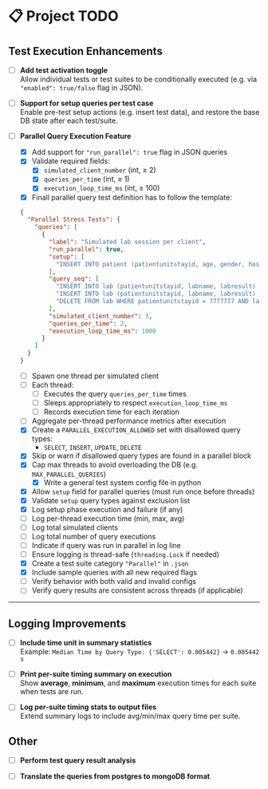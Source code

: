 # 📋 Project TODO

## Test Execution Enhancements
- [ ] **Add test activation toggle**  
  Allow individual tests or test suites to be conditionally executed (e.g. via `"enabled": true/false` flag in JSON).

- [ ] **Support for setup queries per test case**  
  Enable pre-test setup actions (e.g. insert test data), and restore the base DB state after each test/suite.

- [ ] **Parallel Query Execution Feature**
  <!-- Core Logic -->
  - [x] Add support for `"run_parallel": true` flag in JSON queries
  - [x] Validate required fields:
    - [x] `simulated_client_number` (int, ≥ 2)
    - [x] `queries_per_time` (int, ≥ 1)
    - [x] `execution_loop_time_ms` (int, ≥ 100)
  - [x] Finall parallel query test definition has to follow the template:
  ```json
  {
    "Parallel Stress Tests": {
      "queries": [
        {
          "label": "Simulated lab session per client",
          "run_parallel": true,
          "setup": [
            "INSERT INTO patient (patientunitstayid, age, gender, hospitalid) VALUES (7777777, '30', 'Other', 5);"
          ],
          "query_seq": [
            "INSERT INTO lab (patientunitstayid, labname, labresult) VALUES (7777777, 'Na+', '137.0');",
            "INSERT INTO lab (patientunitstayid, labname, labresult) VALUES (7777777, 'K+', '4.5');",
            "DELETE FROM lab WHERE patientunitstayid = 7777777 AND labname IN ('Na+', 'K+');"
          ],
          "simulated_client_number": 3,
          "queries_per_time": 2,
          "execution_loop_time_ms": 1000
        }
      ]
    }
  }
  ```
  <!-- Thread Execution & Control -->
  - [ ] Spawn one thread per simulated client
  - [ ] Each thread:
    - [ ] Executes the query `queries_per_time` times
    - [ ] Sleeps appropriately to respect `execution_loop_time_ms`
    - [ ] Records execution time for each iteration
  - [ ] Aggregate per-thread performance metrics after execution
  <!-- Restrictions & Safety -->
  - [x] Create a `PARALLEL_EXECUTION_ALLOWED` set with disallowed query types:
    - `SELECT`, `INSERT`, `UPDATE`, `DELETE`
  - [x] Skip or warn if disallowed query types are found in a parallel block
  - [x] Cap max threads to avoid overloading the DB (e.g. `MAX_PARALLEL_QUERIES`)
    - [x] Write a general test system config file in python
  <!-- Setup Queries & Validation -->
  - [x] Allow `setup` field for parallel queries (must run once before threads)
  - [x] Validate `setup` query types against exclusion list
  - [x] Log setup phase execution and failure (if any)
  <!-- Logging Enhancements -->
  - [ ] Log per-thread execution time (min, max, avg)
  - [ ] Log total simulated clients
  - [ ] Log total number of query executions
  - [ ] Indicate if query was run in parallel in log line
  - [ ] Ensure logging is thread-safe (`threading.Lock` if needed)
  <!-- Testing & Debug -->
  - [x] Create a test suite category `"Parallel"` in `.json`
  - [x] Include sample queries with all new required flags
  - [ ] Verify behavior with both valid and invalid configs
  - [ ] Verify query results are consistent across threads (if applicable)

---

## Logging Improvements
- [ ] **Include time unit in summary statistics**  
  Example: `Median Time by Query Type: {'SELECT': 0.005442}` → `0.005442 s`

- [ ] **Print per-suite timing summary on execution**  
  Show **average**, **minimum**, and **maximum** execution times for each suite when tests are run.

- [ ] **Log per-suite timing stats to output files**  
  Extend summary logs to include avg/min/max query time per suite.

## Other
- [ ] **Perform test query result analysis**

- [ ] **Translate the queries from postgres to mongoDB format**